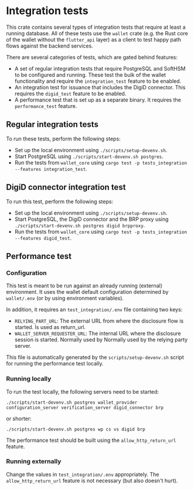 # Integration tests

This crate contains several types of integration tests that require at least a running database.
All of these tests use the `wallet` crate (e.g. the Rust core of the wallet without the `flutter_api` layer) as a client to test happy path flows against the backend services.

There are several categories of tests, which are gated behind features:
* A set of regular integration tests that require PostgreSQL and SoftHSM to be configured and running. These test the bulk of the wallet functionality and require the `integration_test` feature to be enabled. 
* An integration test for issuance that includes the DigiD connector. This requires the `digid_test` feature to be enabled.
* A performance test that is set up as a separate binary. It requires the `performance_test` feature. 

## Regular integration tests

To run these tests, perform the following steps:
* Set up the local environment using `./scripts/setup-devenv.sh`.
* Start PostgreSQL using `./scripts/start-devenv.sh postgres`.
* Run the tests from `wallet_core` using `cargo test -p tests_integration --features integration_test`.

## DigiD connector integration test

To run this test, perform the following steps:
* Set up the local environment using `./scripts/setup-devenv.sh`.
* Start PostgreSQL, the DigiD connector and the BRP proxy using `./scripts/start-devenv.sh postgres digid brpproxy`.
* Run the tests from `wallet_core` using `cargo test -p tests_integration --features digid_test`.

## Performance test

### Configuration

This test is meant to be run against an already running (external) environment. It uses the wallet default
configuration determined by `wallet/.env` (or by using environment variables).

In addition, it requires an `test_integration/.env` file containing two keys:

- `RELYING_PART_URL`: The external URL from where the disclosure flow is started. Is used as return_url.
- `WALLET_SERVER_REQUESTER_URL`: The internal URL where the disclosure session is started. Normally used by Normally
  used by the relying party server.

This file is automatically generated by the `scripts/setup-devenv.sh` script for running the performance test locally.

### Running locally

To run the test locally, the following servers need to be started:

    ./scripts/start-devenv.sh postgres wallet_provider configuration_server verification_server digid_connector brp

or shorter:

    ./scripts/start-devenv.sh postgres wp cs vs digid brp

The performance test should be built using the `allow_http_return_url` feature.

### Running externally

Change the values in `test_integration/.env` appropriately. The `allow_http_return_url` feature is not necessary (but also
doesn't hurt).
